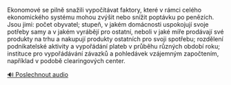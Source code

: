
Ekonomové se pilně snažili vypočítávat faktory, které v rámci celého ekonomického systému mohou zvýšit nebo snížit poptávku po penězích. Jsou jimi: počet obyvatel; stupeň, v jakém domácnosti uspokojují svoje potřeby samy a v jakém vyrábějí pro ostatní, neboli v jaké míře prodávají své produkty na trhu a nakupují produkty ostatních pro svoji spotřebu; rozdělení podnikatelské aktivity a vypořádání plateb v průběhu různých období roku; instituce pro vypořádávání závazků a pohledávek vzájemným započtením, například v podobě clearingových center.

[🔊 Poslechnout audio](/data/7-paragraphs/audio/chapter_75/para_002-Ekonomov-se-piln-snaili-vypotvat-faktory-kt.mp3)
